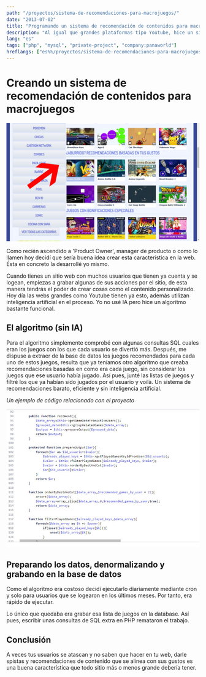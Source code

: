 ```yaml
---
path: "/proyectos/sistema-de-recomendaciones-para-macrojuegos/"
date: "2013-07-02"
title: "Programando un sistema de recomendación de contenidos para macrojuegos.com"
description: "Al igual que grandes plataformas tipo Youtube, hice un sistema de recomendaciones de juegos para los usuarios de macrojuegos.com"
lang: "es"
tags: ["php", "mysql", "private-project", "company:panaworld"]
hreflangs: ["es%%/proyectos/sistema-de-recomendaciones-para-macrojuegos/", "en%%/en/projects/content-recommendation-system-for-macrojuegos/"]
---
```

# Creando un sistema de recomendación de contenidos para macrojuegos

![Contenido recomendado](recommended-content.jpg)

Como recién ascendido a 'Product Owner', manager de producto o como lo llamen hoy decidí que sería buena idea crear esta característica en la web. Ésta en concreto la desarrollé yo mismo.

Cuando tienes un sitio web con muchos usuarios que tienen ya cuenta y se logean, empiezas a grabar algunas de sus acciones por el sitio, de esta manera tendrás el poder de crear cosas como el contenido personalizado. Hoy día las webs grandes como Youtube tienen ya esto, además utilizan inteligencia artificial en el proceso. Yo no usé IA pero hice un algoritmo bastante funcional.

## El algoritmo (sin IA)

Para el algoritmo simplemente comprobé con algunas consultas SQL cuales eran los juegos con los que cada usuario se divertió más. Después, me dispuse a extraer de la base de datos los juegos recomendados para cada uno de estos juegos, resulta que ya teníamos otro algoritmo que creaba recomendaciones basadas en como era cada juego, sin considerar los juegos que ese usuario había jugado. Así pues, junté las listas de juegos y filtré los que ya habían sido jugados por el usuario y voilà. Un sistema de recomendaciones barato, eficiente y sin inteligencia artificial.

*Un ejemplo de código relacionado con el proyecto*

![Código de ejemplo](recommendation-code-example.jpg)

## Preparando los datos, denormalizando y grabando en la base de datos

Como el algoritmo era costoso decidí ejecutarlo diariamente mediante cron y solo para usuarios que se logearon en los últimos meses. Por tanto, era rápido de ejecutar.

Lo único que quedaba era grabar esa lista de juegos en la database. Así pues, escribir unas consultas de SQL extra en PHP remataron el trabajo.

## Conclusión

A veces tus usuarios se atascan y no saben que hacer en tu web, darle spistas y recomendaciones de contenido que se alinea con sus gustos es una buena característica que todo sitio más o menos grande debería tener.
